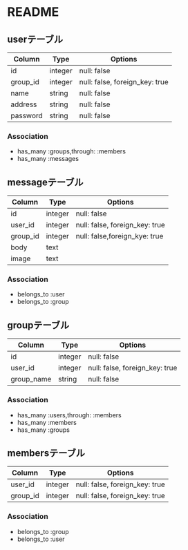 # README

## userテーブル

|Column|Type|Options|
|------|----|-------|
|id|integer|null: false|
|group_id|integer|null: false, foreign_key: true|
|name|string|null: false|
|address|string|null: false|
|password|string|null: false|

### Association
- has_many :groups,through: :members
- has_many :messages

## messageテーブル

|Column|Type|Options|
|------|----|-------|
|id|integer|null: false|
|user_id|integer|null: false, foreign_key: true|
|group_id|integer|null: false,foreign_kye: true|
|body|text|
|image|text|

### Association
- belongs_to :user
- belongs_to :group

## groupテーブル

|Column|Type|Options|
|------|----|-------|
|id|integer|null: false|
|user_id|integer|null: false, foreign_key: true|
|group_name|string|null: false|

### Association
- has_many :users,through: :members
- has_many :members
- has_many :groups


## membersテーブル

|Column|Type|Options|
|------|----|-------|
|user_id|integer|null: false, foreign_key: true|
|group_id|integer|null: false, foreign_key: true|

### Association
- belongs_to :group
- belongs_to :user


